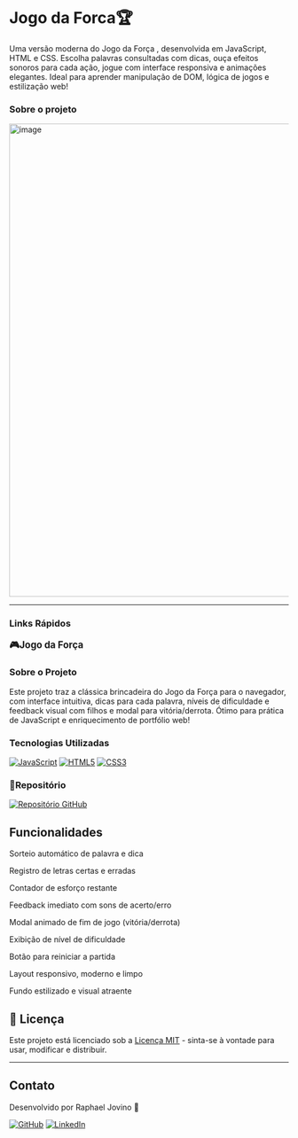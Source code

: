 # Jogo da Forca🏆

Uma versão moderna do Jogo da Força , desenvolvida em JavaScript, HTML e CSS. Escolha palavras consultadas com dicas, ouça efeitos sonoros para cada ação, jogue com interface responsiva e animações elegantes. Ideal para aprender manipulação de DOM, lógica de jogos e estilização web!


### Sobre o projeto

<img width="1913" height="854" alt="image" src="https://github.com/user-attachments/assets/b27f827c-2827-47a9-aa3a-4747258a53d4" />

---
### Links Rápidos

<a href="https://raphaeljov.github.io/jogo_da_forca/" style="text-decoration:none;font-weight:bold;font-size:1.2em;">🎮Jogo da Força</a>


### Sobre o Projeto
Este projeto traz a clássica brincadeira do Jogo da Força para o navegador, com interface intuitiva, dicas para cada palavra, níveis de dificuldade e feedback visual com filhos e modal para vitória/derrota. Ótimo para prática de JavaScript e enriquecimento de portfólio web!


### Tecnologias Utilizadas


[![JavaScript](https://img.shields.io/badge/JavaScript-F7DF1E?logo=javascript&logoColor=black&style=for-the-badge)](#)
[![HTML5](https://img.shields.io/badge/HTML5-E34F26?logo=html5&logoColor=white&style=for-the-badge)](#)
[![CSS3](https://img.shields.io/badge/CSS3-1572B6?logo=css3&logoColor=white&style=for-the-badge)](#)


### 📁Repositório 

<a href="https://github.com/RaphaelJov/jogo_da_forca"> <img src="https://img.shields.io/badge/GitHub-Repo-181717?style=for-the-badge&logo=github&logoColor=white" alt="Repositório GitHub"/></a>




## Funcionalidades

Sorteio automático de palavra e dica

Registro de letras certas e erradas

Contador de esforço restante

Feedback imediato com sons de acerto/erro

Modal animado de fim de jogo (vitória/derrota)

Exibição de nível de dificuldade

Botão para reiniciar a partida

Layout responsivo, moderno e limpo

Fundo estilizado e visual atraente


## 📝 Licença

Este projeto está licenciado sob a [Licença MIT](./LICENSE) - sinta-se à vontade para usar, modificar e distribuir.

---

## Contato

Desenvolvido por Raphael Jovino 👋

[![GitHub](https://img.shields.io/badge/GitHub-181717?style=for-the-badge&logo=github&logoColor=white)](https://github.com/RaphaelJov)
[![LinkedIn](https://img.shields.io/badge/LinkedIn-0A66C2?style=for-the-badge&logo=linkedin&logoColor=white)](https://www.linkedin.com/in/raphael-jovino-desenvolvedor-programador-analista/)
